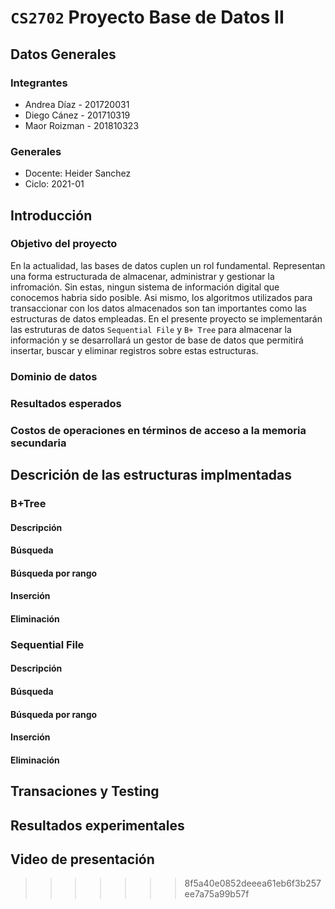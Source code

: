 # `CS2702` Proyecto Base de Datos II

## Datos Generales
### Integrantes
- Andrea Díaz - 201720031
- Diego Cánez - 201710319
- Maor Roizman - 201810323

### Generales
- Docente: Heider Sanchez
- Ciclo: 2021-01

## Introducción
### Objetivo del proyecto
En la actualidad, las bases de datos cuplen un rol fundamental. Representan una forma estructurada de almacenar, administrar y gestionar la infromación. Sin estas, ningun sistema de información digital que conocemos habria sido posible. Asi mismo, los algoritmos utilizados para transaccionar con los datos almacenados son tan importantes como las estructuras de datos empleadas. En el presente proyecto se implementarán las estruturas de datos `Sequential File` y `B+ Tree` para almacenar la información y se desarrollará un gestor de base de datos que permitirá insertar, buscar y eliminar registros sobre estas estructuras. 


### Dominio de datos


### Resultados esperados

### Costos de operaciones en términos de acceso a la memoria secundaria

## Descrición de las estructuras implmentadas

### B+Tree
#### Descripción
#### Búsqueda
#### Búsqueda por rango
#### Inserción
#### Eliminación

### Sequential File
#### Descripción
#### Búsqueda
#### Búsqueda por rango
#### Inserción
#### Eliminación

## Transaciones y Testing
## Resultados experimentales

## Video de presentación
>>>>>>> 8f5a40e0852deeea61eb6f3b257ee7a75a99b57f
